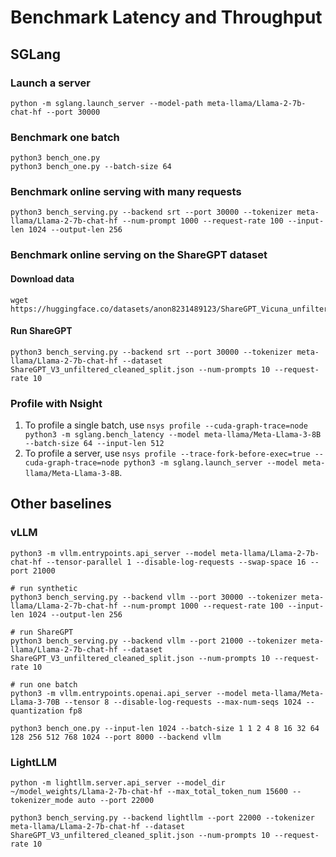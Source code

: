 # Benchmark Latency and Throughput

## SGLang

### Launch a server
```
python -m sglang.launch_server --model-path meta-llama/Llama-2-7b-chat-hf --port 30000
```

### Benchmark one batch

```
python3 bench_one.py
python3 bench_one.py --batch-size 64
```

### Benchmark online serving with many requests

```
python3 bench_serving.py --backend srt --port 30000 --tokenizer meta-llama/Llama-2-7b-chat-hf --num-prompt 1000 --request-rate 100 --input-len 1024 --output-len 256
```

### Benchmark online serving on the ShareGPT dataset

#### Download data
```
wget https://huggingface.co/datasets/anon8231489123/ShareGPT_Vicuna_unfiltered/resolve/main/ShareGPT_V3_unfiltered_cleaned_split.json
```

#### Run ShareGPT
```
python3 bench_serving.py --backend srt --port 30000 --tokenizer meta-llama/Llama-2-7b-chat-hf --dataset ShareGPT_V3_unfiltered_cleaned_split.json --num-prompts 10 --request-rate 10
```

### Profile with Nsight
1. To profile a single batch, use `nsys profile --cuda-graph-trace=node python3 -m sglang.bench_latency --model meta-llama/Meta-Llama-3-8B --batch-size 64 --input-len 512`
2. To profile a server, use `nsys profile --trace-fork-before-exec=true --cuda-graph-trace=node python3 -m sglang.launch_server --model meta-llama/Meta-Llama-3-8B`.


## Other baselines

### vLLM
```
python3 -m vllm.entrypoints.api_server --model meta-llama/Llama-2-7b-chat-hf --tensor-parallel 1 --disable-log-requests --swap-space 16 --port 21000
```

```
# run synthetic
python3 bench_serving.py --backend vllm --port 30000 --tokenizer meta-llama/Llama-2-7b-chat-hf --num-prompt 1000 --request-rate 100 --input-len 1024 --output-len 256
```

```
# run ShareGPT
python3 bench_serving.py --backend vllm --port 21000 --tokenizer meta-llama/Llama-2-7b-chat-hf --dataset ShareGPT_V3_unfiltered_cleaned_split.json --num-prompts 10 --request-rate 10
```

```
# run one batch
python3 -m vllm.entrypoints.openai.api_server --model meta-llama/Meta-Llama-3-70B --tensor 8 --disable-log-requests --max-num-seqs 1024 --quantization fp8

python3 bench_one.py --input-len 1024 --batch-size 1 1 2 4 8 16 32 64 128 256 512 768 1024 --port 8000 --backend vllm
```

### LightLLM
```
python -m lightllm.server.api_server --model_dir ~/model_weights/Llama-2-7b-chat-hf --max_total_token_num 15600 --tokenizer_mode auto --port 22000
```

```
python3 bench_serving.py --backend lightllm --port 22000 --tokenizer meta-llama/Llama-2-7b-chat-hf --dataset ShareGPT_V3_unfiltered_cleaned_split.json --num-prompts 10 --request-rate 10
```
